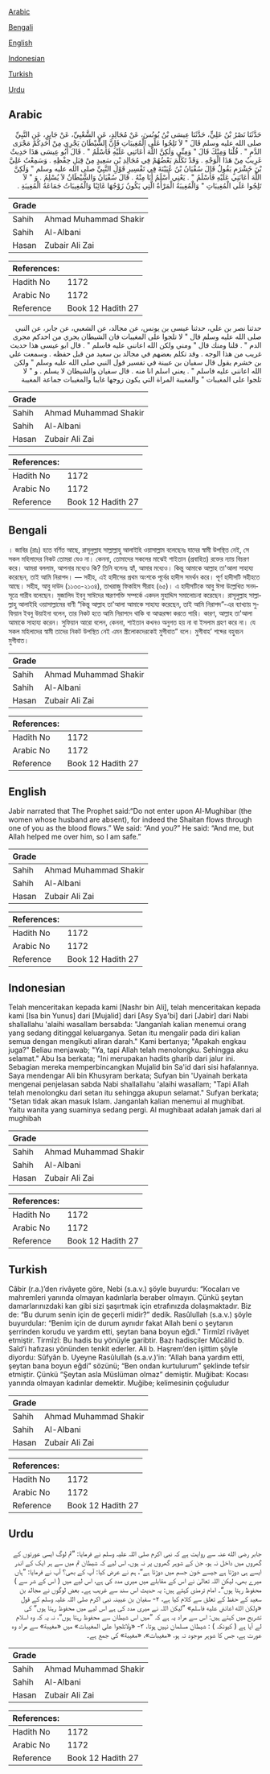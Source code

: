 [Arabic](#arabic)

[Bengali](#bengali)

[English](#english)

[Indonesian](#indonesian)

[Turkish](#turkish)

[Urdu](#urdu)

## Arabic


<div dir="rtl" lang="ar" style={{fontSize:'larger',backgroundColor:'#f8f9fa',padding:20}}>
حَدَّثَنَا نَصْرُ بْنُ عَلِيٍّ، حَدَّثَنَا عِيسَى بْنُ يُونُسَ، عَنْ مُجَالِدٍ، عَنِ الشَّعْبِيِّ، عَنْ جَابِرٍ، عَنِ النَّبِيِّ صلى الله عليه وسلم قَالَ ‏"‏ لاَ تَلِجُوا عَلَى الْمُغِيبَاتِ فَإِنَّ الشَّيْطَانَ يَجْرِي مِنْ أَحَدِكُمْ مَجْرَى الدَّمِ ‏"‏ ‏.‏ قُلْنَا وَمِنْكَ قَالَ ‏"‏ وَمِنِّي وَلَكِنَّ اللَّهَ أَعَانَنِي عَلَيْهِ فَأَسْلَمُ ‏"‏ ‏.‏ قَالَ أَبُو عِيسَى هَذَا حَدِيثٌ غَرِيبٌ مِنْ هَذَا الْوَجْهِ ‏.‏ وَقَدْ تَكَلَّمَ بَعْضُهُمْ فِي مُجَالِدِ بْنِ سَعِيدٍ مِنْ قِبَلِ حِفْظِهِ ‏.‏ وَسَمِعْتُ عَلِيَّ بْنَ خَشْرَمٍ يَقُولُ قَالَ سُفْيَانُ بْنُ عُيَيْنَةَ فِي تَفْسِيرِ قَوْلِ النَّبِيِّ صلى الله عليه وسلم ‏"‏ وَلَكِنَّ اللَّهَ أَعَانَنِي عَلَيْهِ فَأَسْلَمُ ‏"‏ ‏.‏ يَعْنِي أَسْلَمُ أَنَا مِنْهُ ‏.‏ قَالَ سُفْيَانُ وَالشَّيْطَانُ لاَ يُسْلِمُ ‏.‏ وَ ‏"‏ لاَ تَلِجُوا عَلَى الْمُغِيبَاتِ ‏"‏ وَالْمُغِيبَةُ الْمَرْأَةُ الَّتِي يَكُونُ زَوْجُهَا غَائِبًا وَالْمُغِيبَاتُ جَمَاعَةُ الْمُغِيبَةِ ‏.‏
</div>
<div style={{backgroundColor:'#f8f9fa',padding:20, marginBottom: 10}}><table> <thead> <tr> <th>Grade</th> <th></th> </tr> </thead> <tbody> <tr><td>Sahih</td><td>Ahmad Muhammad Shakir</td></tr><tr><td>Sahih</td><td>Al-Albani</td></tr><tr><td>Hasan</td><td>Zubair Ali Zai</td></tr></tbody></table><table> <thead> <tr> <th>References:</th> <th></th> </tr> </thead> <tbody><tr><td>Hadith No</td><td>1172</td></tr><tr><td>Arabic No</td><td>1172</td></tr><tr><td>Reference</td><td>Book 12 Hadith 27</td></tr></tbody></table></div>


<div dir="rtl" lang="ar" style={{fontSize:'larger',backgroundColor:'#f8f9fa',padding:20}}>
حدثنا نصر بن علي، حدثنا عيسى بن يونس، عن مجالد، عن الشعبي، عن جابر، عن النبي صلى الله عليه وسلم قال " لا تلجوا على المغيبات فان الشيطان يجري من احدكم مجرى الدم " . قلنا ومنك قال " ومني ولكن الله اعانني عليه فاسلم " . قال ابو عيسى هذا حديث غريب من هذا الوجه . وقد تكلم بعضهم في مجالد بن سعيد من قبل حفظه . وسمعت علي بن خشرم يقول قال سفيان بن عيينة في تفسير قول النبي صلى الله عليه وسلم " ولكن الله اعانني عليه فاسلم " . يعني اسلم انا منه . قال سفيان والشيطان لا يسلم . و " لا تلجوا على المغيبات " والمغيبة المراة التي يكون زوجها غايبا والمغيبات جماعة المغيبة
</div>
<div style={{backgroundColor:'#f8f9fa',padding:20, marginBottom: 10}}><table> <thead> <tr> <th>Grade</th> <th></th> </tr> </thead> <tbody> <tr><td>Sahih</td><td>Ahmad Muhammad Shakir</td></tr><tr><td>Sahih</td><td>Al-Albani</td></tr><tr><td>Hasan</td><td>Zubair Ali Zai</td></tr></tbody></table><table> <thead> <tr> <th>References:</th> <th></th> </tr> </thead> <tbody><tr><td>Hadith No</td><td>1172</td></tr><tr><td>Arabic No</td><td>1172</td></tr><tr><td>Reference</td><td>Book 12 Hadith 27</td></tr></tbody></table></div>

## Bengali


<div dir="ltr" lang="bn" style={{fontSize:'larger',backgroundColor:'#f8f9fa',padding:20}}>
। জাবির (রাঃ) হতে বর্ণিত আছে, রাসূলুল্লাহ সাল্লাল্লাহু আলাইহি ওয়াসাল্লাম বলেছেনঃ যাদের স্বামী উপস্থিত নেই, সে সকল মহিলাদের নিকট তোমরা যেও না। কেননা, তোমাদের সকলের মাঝেই শাইতান (প্রবাহিত) রক্তের ন্যায় বিচরণ করে। আমরা বললাম, আপনার মধ্যেও কি? তিনি বলেনঃ হ্যাঁ, আমার মধ্যেও। কিন্তু আমাকে আল্লাহ তা'আলা সাহায্য করেছেন, তাই আমি নিরাপদ। — সহীহ, এই হাদীসের প্রথম অংশকে পূর্বের হাদীস সমর্থন করে। পূর্ণ হাদীসটি সহীহতে আছে। সহীহ, আবু দাউদ (১১৩৩-২১৩৪), তাখরাজু ফিকহিস সীরাহ (৬৫)। এ হাদীসটিকে আবু ঈসা উল্লেখিত সনদসূত্রে গারীব বলেছেন। মুজালিদ ইবনু সাঈদের স্মরণশক্তি সম্পর্কে একদল মুহাদ্দিস সমালোচনা করেছেন। রাসূলুল্লাহ সাল্লাল্লাহু আলাইহি ওয়াসাল্লামের বাণী “কিন্তু আল্লাহ তা'আলা আমাকে সাহায্য করেছেন, তাই আমি নিরাপদ”-এর ব্যাখ্যায় সুফিয়ান ইবনু উয়াইনা বলেন, তার নিকট হতে আমি নিরাপদে থাকি বা আত্মরক্ষা করতে পারি। কারণ, আল্লাহ তা'আলা আমাকে সাহায্য করেন। সুফিয়ান আরো বলেন, কেননা, শাইতান কখনও অনুগত হয় না বা ইসলাম গ্রহণ করে না। যে সকল মহিলাদের স্বামী তাদের নিকট উপস্থিত নেই এমন স্ত্রীলোকদেরকেই মুগীবাত” বলে। মুগীবাহ’ শব্দের বহুবচন মুগীবাত।
</div>
<div style={{backgroundColor:'#f8f9fa',padding:20, marginBottom: 10}}><table> <thead> <tr> <th>Grade</th> <th></th> </tr> </thead> <tbody> <tr><td>Sahih</td><td>Ahmad Muhammad Shakir</td></tr><tr><td>Sahih</td><td>Al-Albani</td></tr><tr><td>Hasan</td><td>Zubair Ali Zai</td></tr></tbody></table><table> <thead> <tr> <th>References:</th> <th></th> </tr> </thead> <tbody><tr><td>Hadith No</td><td>1172</td></tr><tr><td>Arabic No</td><td>1172</td></tr><tr><td>Reference</td><td>Book 12 Hadith 27</td></tr></tbody></table></div>

## English


<div dir="ltr" lang="en" style={{fontSize:'larger',backgroundColor:'#f8f9fa',padding:20}}>
Jabir narrated that The Prophet said:“Do not enter upon Al-Mughibar (the women whose husband are absent), for indeed the Shaitan flows through one of you as the blood flows.” We said: “And you?” He said: “And me, but Allah helped me over him, so I am safe.”
</div>
<div style={{backgroundColor:'#f8f9fa',padding:20, marginBottom: 10}}><table> <thead> <tr> <th>Grade</th> <th></th> </tr> </thead> <tbody> <tr><td>Sahih</td><td>Ahmad Muhammad Shakir</td></tr><tr><td>Sahih</td><td>Al-Albani</td></tr><tr><td>Hasan</td><td>Zubair Ali Zai</td></tr></tbody></table><table> <thead> <tr> <th>References:</th> <th></th> </tr> </thead> <tbody><tr><td>Hadith No</td><td>1172</td></tr><tr><td>Arabic No</td><td>1172</td></tr><tr><td>Reference</td><td>Book 12 Hadith 27</td></tr></tbody></table></div>

## Indonesian


<div dir="ltr" lang="id" style={{fontSize:'larger',backgroundColor:'#f8f9fa',padding:20}}>
Telah menceritakan kepada kami [Nashr bin Ali], telah menceritakan kepada kami [Isa bin Yunus] dari [Mujalid] dari [Asy Sya'bi] dari [Jabir] dari Nabi shallallahu 'alaihi wasallam bersabda: "Janganlah kalian menemui orang yang sedang ditinggal keluarganya. Setan itu mengalir pada diri kalian semua dengan mengikuti aliran darah." Kami bertanya; "Apakah engkau juga?" Beliau menjawab; "Ya, tapi Allah telah menolongku. Sehingga aku selamat." Abu Isa berkata; "Ini merupakan hadits gharib dari jalur ini. Sebagian mereka memperbincangkan Mujalid bin Sa'id dari sisi hafalannya. Saya mendengar Ali bin Khusyram berkata; Sufyan bin 'Uyainah berkata mengenai penjelasan sabda Nabi shallallahu 'alaihi wasallam; "Tapi Allah telah menolongku dari setan itu sehingga akupun selamat." Sufyan berkata; "Setan tidak akan masuk Islam. Janganlah kalian menemui al mughibat. Yaitu wanita yang suaminya sedang pergi. Al mughibaat adalah jamak dari al mughibah
</div>
<div style={{backgroundColor:'#f8f9fa',padding:20, marginBottom: 10}}><table> <thead> <tr> <th>Grade</th> <th></th> </tr> </thead> <tbody> <tr><td>Sahih</td><td>Ahmad Muhammad Shakir</td></tr><tr><td>Sahih</td><td>Al-Albani</td></tr><tr><td>Hasan</td><td>Zubair Ali Zai</td></tr></tbody></table><table> <thead> <tr> <th>References:</th> <th></th> </tr> </thead> <tbody><tr><td>Hadith No</td><td>1172</td></tr><tr><td>Arabic No</td><td>1172</td></tr><tr><td>Reference</td><td>Book 12 Hadith 27</td></tr></tbody></table></div>

## Turkish


<div dir="ltr" lang="tr" style={{fontSize:'larger',backgroundColor:'#f8f9fa',padding:20}}>
Câbir (r.a.)’den rivâyete göre, Nebi (s.a.v.) şöyle buyurdu: “Kocaları ve mahremleri yanında olmayan kadınlarla beraber olmayın. Çünkü şeytan damarlarınızdaki kan gibi sizi şaşırtmak için etrafınızda dolaşmaktadır. Biz de: “Bu durum senin için de geçerli midir?” dedik. Rasûlullah (s.a.v.) şöyle buyurdular: “Benim için de durum aynıdır fakat Allah beni o şeytanın şerrinden korudu ve yardım etti, şeytan bana boyun eğdi.” Tirmîzî rivâyet etmiştir. Tirmîzî: Bu hadis bu yönüyle garibtir. Bazı hadisçiler Mûcâlid b. Saîd’i hafızası yönünden tenkit ederler. Ali b. Haşrem’den işittim şöyle diyordu: Sûfyân b. Uyeyne Rasûlullah (s.a.v.)’in: “Allah bana yardım etti, şeytan bana boyun eğdi” sözünü; “Ben ondan kurtulurum” şeklinde tefsir etmiştir. Çünkü “Şeytan asla Müslüman olmaz” demiştir. Muğibat: Kocası yanında olmayan kadınlar demektir. Muğibe; kelimesinin çoğuludur
</div>
<div style={{backgroundColor:'#f8f9fa',padding:20, marginBottom: 10}}><table> <thead> <tr> <th>Grade</th> <th></th> </tr> </thead> <tbody> <tr><td>Sahih</td><td>Ahmad Muhammad Shakir</td></tr><tr><td>Sahih</td><td>Al-Albani</td></tr><tr><td>Hasan</td><td>Zubair Ali Zai</td></tr></tbody></table><table> <thead> <tr> <th>References:</th> <th></th> </tr> </thead> <tbody><tr><td>Hadith No</td><td>1172</td></tr><tr><td>Arabic No</td><td>1172</td></tr><tr><td>Reference</td><td>Book 12 Hadith 27</td></tr></tbody></table></div>

## Urdu


<div dir="rtl" lang="ur" style={{fontSize:'larger',backgroundColor:'#f8f9fa',padding:20}}>
جابر رضی الله عنہ سے روایت ہے کہ نبی اکرم صلی اللہ علیہ وسلم نے فرمایا: ”تم لوگ ایسی عورتوں کے گھروں میں داخل نہ ہو، جن کے شوہر گھروں پر نہ ہوں، اس لیے کہ شیطان تم میں سے ہر ایک کے اندر ایسے ہی دوڑتا ہے جیسے خون جسم میں دوڑتا ہے“، ہم نے عرض کیا: آپ کے بھی؟ آپ نے فرمایا: ”ہاں میرے بھی، لیکن اللہ تعالیٰ نے اس کے مقابلے میں میری مدد کی ہے، اس لیے میں ( اس کے شر سے ) محفوظ رہتا ہوں“۔ امام ترمذی کہتے ہیں: یہ حدیث اس سند سے غریب ہے۔ بعض لوگوں نے مجالد بن سعید کے حفظ کے تعلق سے کلام کیا ہے، ۲- سفیان بن عیینہ نبی اکرم صلی اللہ علیہ وسلم کے قول «ولكن الله اعانني عليه فاسلم» ”لیکن اللہ نے میری مدد کی ہے اس لیے میں محفوظ رہتا ہوں“ کی تشریح میں کہتے ہیں: اس سے مراد یہ ہے کہ ”میں اس شیطان سے محفوظ رہتا ہوں“، نہ یہ کہ وہ اسلام لے آیا ہے ( کیونکہ ) : شیطان مسلمان نہیں ہوتا، ۳- «ولاتلجوا على المغيبات» میں «مغیبة» سے مراد وہ عورت ہے، جس کا شوہر موجود نہ ہو، «مغيبات»،‏‏‏‏ «مغيبة» کی جمع ہے۔
</div>
<div style={{backgroundColor:'#f8f9fa',padding:20, marginBottom: 10}}><table> <thead> <tr> <th>Grade</th> <th></th> </tr> </thead> <tbody> <tr><td>Sahih</td><td>Ahmad Muhammad Shakir</td></tr><tr><td>Sahih</td><td>Al-Albani</td></tr><tr><td>Hasan</td><td>Zubair Ali Zai</td></tr></tbody></table><table> <thead> <tr> <th>References:</th> <th></th> </tr> </thead> <tbody><tr><td>Hadith No</td><td>1172</td></tr><tr><td>Arabic No</td><td>1172</td></tr><tr><td>Reference</td><td>Book 12 Hadith 27</td></tr></tbody></table></div>